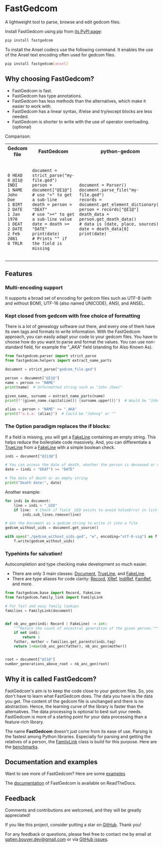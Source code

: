 # FastGedcom

A lightweight tool to parse, browse and edit gedcom files.

Install FastGedcom using pip from [its PyPI page](https://pypi.org/project/fastgedcom/):
```bash
pip install fastgedcom
```
To install the Ansel codecs use the following command. It enables the use of the Ansel text encoding often used for gedcom files.
```bash
pip install fastgedcom[ansel]
```

## Why choosing FastGedcom?

- FastGedcom is fast.
- FastGedcom has type annotations.
- FastGedcom has less methods than the alternatives, which make it easier to work with.
- FastGedcom has a linear syntax, if/else and try/except blocks are less needed.
- FastGedcom is shorter to write with the use of operator overloading. (optional)

Comparison:
<table>
	<tr>
		<th>Gedcom file</th>
		<th>FastGedcom</th>
		<th>python-gedcom</th>
	</tr>
	<tr>
		<td><pre lang="gedcom"><code>
0 HEAD
0 @I1@ INDI
1 NAME John Doe
1 BIRT
2 DATE 1 Jan 1970
1 DEAT
2 DATE 2 Feb 2081
0 TRLR
		</code></pre></td>
		<td><pre lang="python3"><code>
document = strict_parse("my-file.ged")
person = document["@I1@"]
# use ">" to get a sub-line
death = person > "DEAT"
# use ">=" to get a sub-line value
date = death >= "DATE"
print(date)
# Prints "" if the field is missing
		</code></pre></td>
		<td><pre lang="python3"><code>
document = Parser()
document.parse_file("my-file.ged")
records = document.get_element_dictionary()
person = records["@I1@"]
death_data = person.get_death_data()
# data is (date, place, sources)
date = death_data[0]
print(date)
		</code></pre></td>
	</tr>
</table>

## Features

### Multi-encoding support
It supports a broad set of encoding for gedcom files such as UTF-8 (with and without BOM), UTF-16 (also named UNICODE), ANSI, and ANSEL.

### Kept closed from gedcom with free choice of formatting
There is a lot of genealogy software out there, and every one of them have its own tags and formats to write information. With the FastGedcom approach, you can easily adapt your code to your gedcom files. You have to choose how do you want to parse and format the values. You can use non-standard field, for example the "_AKA" field (standing for Also Known As).

```python
from fastgedcom.parser import strict_parse
from fastgedcom.helpers import extract_name_parts

document = strict_parse("gedcom_file.ged")

person = document["@I1@"]
name = person >= "NAME"
print(name)  # Unformatted string such as "John /Doe/"

given_name, surname = extract_name_parts(name)
print(f"{given_name.capitalize()} {surname.upper()}")  # Would be "John DOE"

alias = person > "NAME" >= "_AKA"
print(f"a.k.a: {alias}")  # Could be "Johnny" or ""
```

### The Option paradigm replaces the if blocks:
If a field is missing, you will get a [FakeLine](https://fastgedcom.readthedocs.io/en/latest/autoapi/fastgedcom/base/index.html#fastgedcom.base.FakeLine) containing an empty string. This helps reduce the boilerplate code massively. And, you can differentiate a [TrueLine](https://fastgedcom.readthedocs.io/en/latest/autoapi/fastgedcom/base/index.html#fastgedcom.base.TrueLine) from a [FakeLine](https://fastgedcom.readthedocs.io/en/latest/autoapi/fastgedcom/base/index.html#fastgedcom.base.FakeLine) with a simple boolean check.

```python
indi = document["@I13@"]

# You can access the date of death, whether the person is deceased or not.
date = (indi > "DEAT") >= "DATE"

# The date of death or an empty string
print("Death date:", date)
```

Another example:

```python
for indi in document:
    line = indi > "_UID"
    if line:  # Check if field _UID exists to avoid ValueError in list.remove()
        indi.sub_lines.remove(line)

# Get the Document as a gedcom string to write it into a file
gedcom_without_uids = document.get_source()

with open("./gedcom_without_uids.ged", "w", encoding="utf-8-sig") as f:
    f.write(gedcom_without_uids)
```

### Typehints for salvation!
Autocompletion and type checking make development so much easier.

- There are only 3 main classes: [Document](https://fastgedcom.readthedocs.io/en/latest/autoapi/fastgedcom/base/index.html#fastgedcom.base.Document), [TrueLine](https://fastgedcom.readthedocs.io/en/latest/autoapi/fastgedcom/base/index.html#fastgedcom.base.TrueLine), and [FakeLine](https://fastgedcom.readthedocs.io/en/latest/autoapi/fastgedcom/base/index.html#fastgedcom.base.FakeLine).
- There are type aliases for code clarity: [Record](https://fastgedcom.readthedocs.io/en/latest/autoapi/fastgedcom/base/index.html#fastgedcom.base.Record), [XRef](https://fastgedcom.readthedocs.io/en/latest/autoapi/fastgedcom/base/index.html#fastgedcom.base.XRef), [IndiRef](https://fastgedcom.readthedocs.io/en/latest/autoapi/fastgedcom/base/index.html#fastgedcom.base.IndiRef), [FamRef](https://fastgedcom.readthedocs.io/en/latest/autoapi/fastgedcom/base/index.html#fastgedcom.base.FamRef), and more.

```python
from fastgedcom.base import Record, FakeLine
from fastgedcom.family_link import FamilyLink

# For fast and easy family lookups
families = FamilyLink(document)


def nb_anc_gen(indi: Record | FakeLine) -> int:
    """Return the count of ancestral generation of the given person."""
    if not indi:
        return 1
    father, mother = families.get_parents(indi.tag)
    return 1+max(nb_anc_gen(father), nb_anc_gen(mother))


root = document["@I1@"]
number_generations_above_root = nb_anc_gen(root)
```

## Why it is called FastGedcom?

FastGedcom's aim is to keep the code close to your gedcom files. So, you don't have to learn what FastGedcom does. The data you have is the data you get. The content of the gedcom file is unchanged and there is no abstraction. Hence, the learning curve of the library is faster than the alternatives. The data processing is optional to best suit your needs. FastGedcom is more of a starting point for your data processing than a feature-rich library.

The name **FastGedcom** doesn't just come from its ease of use. Parsing is the fastest among Python libraries. Especially for parsing and getting the relatives of a person, the [FamilyLink](https://fastgedcom.readthedocs.io/en/latest/autoapi/fastgedcom/family_link/index.html#fastgedcom.family_link.FamilyLink) class is build for this purpose. Here are the [benchmarks](https://github.com/GatienBouyer/benchmark-python-gedcom).

## Documentation and examples

Want to see more of FastGedcom? Here are some [examples](https://github.com/GatienBouyer/fastgedcom/tree/main/examples)

The [documentation](https://fastgedcom.readthedocs.io/en/latest/) of FastGedcom is available on ReadTheDocs.

## Feedback

Comments and contributions are welcomed, and they will be greatly appreciated!

If you like this project, consider putting a star on [GitHub](https://github.com/GatienBouyer/fastgedcom). Thank you!

For any feedback or questions, please feel free to contact me by email at gatien.bouyer.dev@gmail.com or via [GitHub issues](https://github.com/GatienBouyer/fastgedcom/issues).
